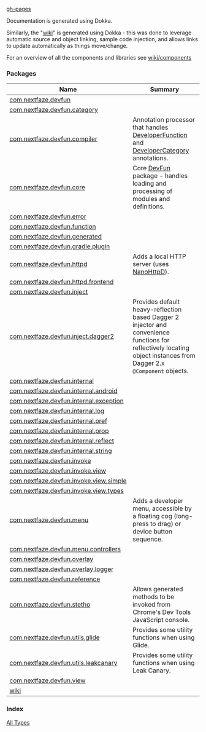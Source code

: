 [gh-pages](./index.md)

Documentation is generated using Dokka.

Similarly, the "[wiki](wiki/)" is generated using Dokka - this was done to leverage automatic source
 and object linking, sample code injection, and allows links to update automatically as things move/change.

For an overview of all the components and libraries see [wiki/components](wiki/-components.html)

### Packages

| Name | Summary |
|---|---|
| [com.nextfaze.devfun](com.nextfaze.devfun/index.md) |  |
| [com.nextfaze.devfun.category](com.nextfaze.devfun.category/index.md) |  |
| [com.nextfaze.devfun.compiler](com.nextfaze.devfun.compiler/index.md) | Annotation processor that handles [DeveloperFunction](https://nextfaze.github.io/dev-fun/com.nextfaze.devfun.function/-developer-function/)  and [DeveloperCategory](https://nextfaze.github.io/dev-fun/com.nextfaze.devfun.category/-developer-category/) annotations. |
| [com.nextfaze.devfun.core](com.nextfaze.devfun.core/index.md) | Core [DevFun](https://nextfaze.github.io/dev-fun/com.nextfaze.devfun.core/-dev-fun/) package - handles loading and processing of modules and definitions. |
| [com.nextfaze.devfun.error](com.nextfaze.devfun.error/index.md) |  |
| [com.nextfaze.devfun.function](com.nextfaze.devfun.function/index.md) |  |
| [com.nextfaze.devfun.generated](com.nextfaze.devfun.generated/index.md) |  |
| [com.nextfaze.devfun.gradle.plugin](com.nextfaze.devfun.gradle.plugin/index.md) |  |
| [com.nextfaze.devfun.httpd](com.nextfaze.devfun.httpd/index.md) | Adds a local HTTP server (uses [NanoHttpD](https://github.com/NanoHttpd/nanohttpd)). |
| [com.nextfaze.devfun.httpd.frontend](com.nextfaze.devfun.httpd.frontend/index.md) |  |
| [com.nextfaze.devfun.inject](com.nextfaze.devfun.inject/index.md) |  |
| [com.nextfaze.devfun.inject.dagger2](com.nextfaze.devfun.inject.dagger2/index.md) | Provides default heavy-reflection based Dagger 2 injector and convenience functions for reflectively  locating object instances from Dagger 2.x `@Component` objects. |
| [com.nextfaze.devfun.internal](com.nextfaze.devfun.internal/index.md) |  |
| [com.nextfaze.devfun.internal.android](com.nextfaze.devfun.internal.android/index.md) |  |
| [com.nextfaze.devfun.internal.exception](com.nextfaze.devfun.internal.exception/index.md) |  |
| [com.nextfaze.devfun.internal.log](com.nextfaze.devfun.internal.log/index.md) |  |
| [com.nextfaze.devfun.internal.pref](com.nextfaze.devfun.internal.pref/index.md) |  |
| [com.nextfaze.devfun.internal.prop](com.nextfaze.devfun.internal.prop/index.md) |  |
| [com.nextfaze.devfun.internal.reflect](com.nextfaze.devfun.internal.reflect/index.md) |  |
| [com.nextfaze.devfun.internal.string](com.nextfaze.devfun.internal.string/index.md) |  |
| [com.nextfaze.devfun.invoke](com.nextfaze.devfun.invoke/index.md) |  |
| [com.nextfaze.devfun.invoke.view](com.nextfaze.devfun.invoke.view/index.md) |  |
| [com.nextfaze.devfun.invoke.view.simple](com.nextfaze.devfun.invoke.view.simple/index.md) |  |
| [com.nextfaze.devfun.invoke.view.types](com.nextfaze.devfun.invoke.view.types/index.md) |  |
| [com.nextfaze.devfun.menu](com.nextfaze.devfun.menu/index.md) | Adds a developer menu, accessible by a floating cog (long-press to drag) or device button sequence. |
| [com.nextfaze.devfun.menu.controllers](com.nextfaze.devfun.menu.controllers/index.md) |  |
| [com.nextfaze.devfun.overlay](com.nextfaze.devfun.overlay/index.md) |  |
| [com.nextfaze.devfun.overlay.logger](com.nextfaze.devfun.overlay.logger/index.md) |  |
| [com.nextfaze.devfun.reference](com.nextfaze.devfun.reference/index.md) |  |
| [com.nextfaze.devfun.stetho](com.nextfaze.devfun.stetho/index.md) | Allows generated methods to be invoked from Chrome's Dev Tools JavaScript console. |
| [com.nextfaze.devfun.utils.glide](com.nextfaze.devfun.utils.glide/index.md) | Provides some utility functions when using Glide. |
| [com.nextfaze.devfun.utils.leakcanary](com.nextfaze.devfun.utils.leakcanary/index.md) | Provides some utility functions when using Leak Canary. |
| [com.nextfaze.devfun.view](com.nextfaze.devfun.view/index.md) |  |
| [wiki](wiki/index.md) |  |

### Index

[All Types](alltypes/index.md)